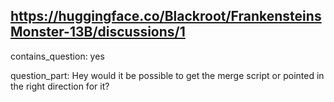 ## https://huggingface.co/Blackroot/FrankensteinsMonster-13B/discussions/1

contains_question: yes

question_part: Hey would it be possible to get the merge script or pointed in the right direction for it?
